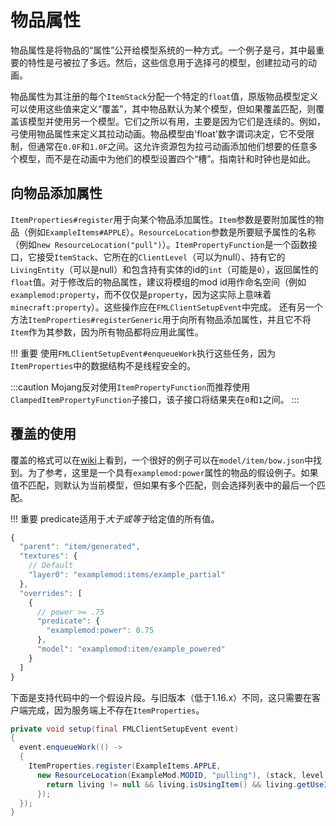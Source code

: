 物品属性
========

物品属性是将物品的“属性”公开给模型系统的一种方式。一个例子是弓，其中最重要的特性是弓被拉了多远。然后，这些信息用于选择弓的模型，创建拉动弓的动画。

物品属性为其注册的每个`ItemStack`分配一个特定的`float`值，原版物品模型定义可以使用这些值来定义“覆盖”，其中物品默认为某个模型，但如果覆盖匹配，则覆盖该模型并使用另一个模型。它们之所以有用，主要是因为它们是连续的。例如，弓使用物品属性来定义其拉动动画。物品模型由'float'数字谓词决定，它不受限制，但通常在`0.0F`和`1.0F`之间。这允许资源包为拉弓动画添加他们想要的任意多个模型，而不是在动画中为他们的模型设置四个“槽”。指南针和时钟也是如此。

向物品添加属性
-------------

`ItemProperties#register`用于向某个物品添加属性。`Item`参数是要附加属性的物品（例如`ExampleItems#APPLE`）。`ResourceLocation`参数是所要赋予属性的名称（例如`new ResourceLocation("pull")`）。`ItemPropertyFunction`是一个函数接口，它接受`ItemStack`、它所在的`ClientLevel`（可以为null）、持有它的`LivingEntity`（可以是null）和包含持有实体的id的`int`（可能是`0`），返回属性的`float`值。对于修改后的物品属性，建议将模组的mod id用作命名空间（例如`examplemod:property`，而不仅仅是`property`，因为这实际上意味着`minecraft:property`）。这些操作应在`FMLClientSetupEvent`中完成。
还有另一个方法`ItemProperties#registerGeneric`用于向所有物品添加属性，并且它不将`Item`作为其参数，因为所有物品都将应用此属性。

!!! 重要
    使用`FMLClientSetupEvent#enqueueWork`执行这些任务，因为`ItemProperties`中的数据结构不是线程安全的。

:::caution
    Mojang反对使用`ItemPropertyFunction`而推荐使用`ClampedItemPropertyFunction`子接口，该子接口将结果夹在`0`和`1`之间。
:::

覆盖的使用
---------

覆盖的格式可以在[wiki][format]上看到，一个很好的例子可以在`model/item/bow.json`中找到。为了参考，这里是一个具有`examplemod:power`属性的物品的假设例子。如果值不匹配，则默认为当前模型，但如果有多个匹配，则会选择列表中的最后一个匹配。

!!! 重要
    predicate适用于*大于或等于*给定值的所有值。

```js
{
  "parent": "item/generated",
  "textures": {
    // Default
    "layer0": "examplemod:items/example_partial"
  },
  "overrides": [
    {
      // power >= .75
      "predicate": {
        "examplemod:power": 0.75
      },
      "model": "examplemod:item/example_powered"
    }
  ]
}
```

下面是支持代码中的一个假设片段。与旧版本（低于1.16.x）不同，这只需要在客户端完成，因为服务端上不存在`ItemProperties`。

```java
private void setup(final FMLClientSetupEvent event)
{
  event.enqueueWork(() ->
  {
    ItemProperties.register(ExampleItems.APPLE, 
      new ResourceLocation(ExampleMod.MODID, "pulling"), (stack, level, living, id) -> {
        return living != null && living.isUsingItem() && living.getUseItem() == stack ? 1.0F : 0.0F;
      });
  });
}
```

[format]: https://minecraft.fandom.com/wiki/Tutorials/Models#Item_models
